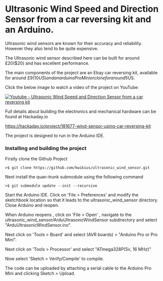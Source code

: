 

# Ultrasonic Wind Speed and Direction Sensor from a car reversing kit and an Arduino.


Ultrasonic wind sensors are known for their accuracy and reliability. However they also tend to be quite expensive.

The Ultrasonic wind sensor described here can be built for around £20($20) and has excellent performance.

The main components of the project are an Ebay car reversing kit, available for around £9(10$US) and an arduino Pro Mini or clone for around 5$US.

Click the below image to watch a video of the project on YouTube:

[![Youtube - Ultrasonic Wind Speed and Direction Sensor from a car reversing kit](http://img.youtube.com/vi/_kloM0Tk8lo/2.jpg)](https://www.youtube.com/watch?v=_kloM0Tk8lo&list=PL-N-nQ0dVeh7bO8eM10oHQ2tNhluuLc5f 
"Youtube - Ultrasonic Wind Speed and Direction Sensor from a car reversing kit")

Full details about building the electronics and mechanical hardware can be found at Hackaday.io

https://hackaday.io/project/181677-wind-sensor-using-car-reversing-kit

The project is designed to run in the Arduino IDE.

### Installing and building the project

Firstly clone the Github Project

```>$ git clone https://github.com/kwikius/ultrasonic_wind_sensor.git ```

Next install the quan-trunk submodule using the following command

```>$ git submodule update --init --recursive```

Start the Arduino IDE. Click on 'File > Preferences' and modify the sketchbook location so that it leads to the ultrasonic_wind_sensor directory.
Close Arduino and reopen.

When Arduino reopens , click on 'File > Open' , navigate to the ultrasonic_wind_sensor/ArduUltrasonicWindSensor subdirectory and select "ArduUltrasonicWindSensor.ino".

Next click on 'Tools > Board' and select   (AVR boards) > "Arduino Pro or Pro Mini".

Next click on 'Tools > Processor' and select "ATmega328P(5v, 16 MHz)"

Now select 'Sketch > Verify/Compile' to compile. 

The code can be uploaded by attaching a serial cable to the Arduino Pro Mini and clicking Sketch > Upload.





